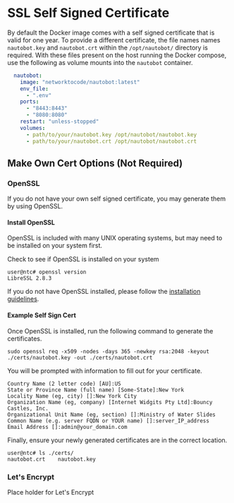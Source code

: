 # SSL Self Signed Certificate
By default the Docker image comes with a self signed certificate that is valid for one year. To provide a different certificate, the file names names `nautobot.key` and `nautobot.crt` within the `/opt/nautobot/` directory is required. With these files present on the host running the Docker compose, use the following as volume mounts into the `nautobot` container.

```yaml
  nautobot:
    image: "networktocode/nautobot:latest"
    env_file:
      - ".env"
    ports:
      - "8443:8443"
      - "8080:8080"
    restart: "unless-stopped"
    volumes:
      - path/to/your/nautobot.key /opt/nautobot/nautobot.key
      - path/to/your/nautobot.crt /opt/nautobot/nautobot.crt
```

## Make Own Cert Options (Not Required)

### OpenSSL

If you do not have your own self signed certificate, you may generate them by using OpenSSL.

#### Install OpenSSL

OpenSSL is included with many UNIX operating systems, but may need to be installed on your system first.

Check to see if OpenSSL is installed on your system
```
user@ntc# openssl version
LibreSSL 2.8.3
```

If you do not have OpenSSL installed, please follow the [installation guidelines](https://github.com/openssl/openssl#build-and-install).

#### Example Self Sign Cert

Once OpenSSL is installed, run the following command to generate the certificates.
```
sudo openssl req -x509 -nodes -days 365 -newkey rsa:2048 -keyout ./certs/nautobot.key -out ./certs/nautobot.crt
```

You will be prompted with information to fill out for your certificate.
```
Country Name (2 letter code) [AU]:US
State or Province Name (full name) [Some-State]:New York
Locality Name (eg, city) []:New York City
Organization Name (eg, company) [Internet Widgits Pty Ltd]:Bouncy Castles, Inc.
Organizational Unit Name (eg, section) []:Ministry of Water Slides
Common Name (e.g. server FQDN or YOUR name) []:server_IP_address
Email Address []:admin@your_domain.com
```

Finally, ensure your newly generated certificates are in the correct location.
```
user@ntc# ls ./certs/
nautobot.crt    nautobot.key
```

### Let's Encrypt

Place holder for Let's Encrypt
